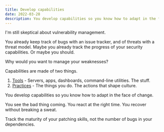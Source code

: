 ```yaml
---
title: Develop capabilities
date: 2022-03-28
description: You develop capabilities so you know how to adapt in the face of change.
---
```


I'm still skeptical about vulnerability management.

You already keep track of bugs with an issue tracker, and of threats with a threat model. Maybe you already track the progress of your security capabilities. Or maybe you should. 

Why would you want to manage your weaknesses?

Capabilities are made of two things.
 
1. [Tools](you-have-enough-stuff) - Servers, apps, dashboards, command-line utilities. The stuff. 
2. [Practices](adopting-practices-instead-of-rules) - The things you do. The actions that shape culture. 

You develop capabilities so you know how to adapt in the face of change.

You see the bad thing coming. You react at the right time. You recover without breaking a sweat.

Track the maturity of your patching skills, not the number of bugs in your dependencies. 


<!-- Who  wants to go around enumerating their weaknesses? -->